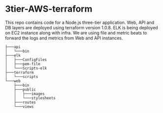 # 3tier-AWS-terraform
This repo contains code for a Node.js three-tier application. Web, API and DB layers are deployed using terraform version 1.0.8. ELK is being deployed on EC2 instance along with infra. We are using file and metric beats to forward the logs and metrics from Web and API instances.
```
├───api
│   └───bin
├───elk
│   ├───ConfigFiles
│   ├───pem-file
│   └───Scripts-elk
├───terraform
│   └───scripts
└───web
    ├───bin
    ├───public
    │   ├───images
    │   └───stylesheets
    ├───routes
    └───views
```
